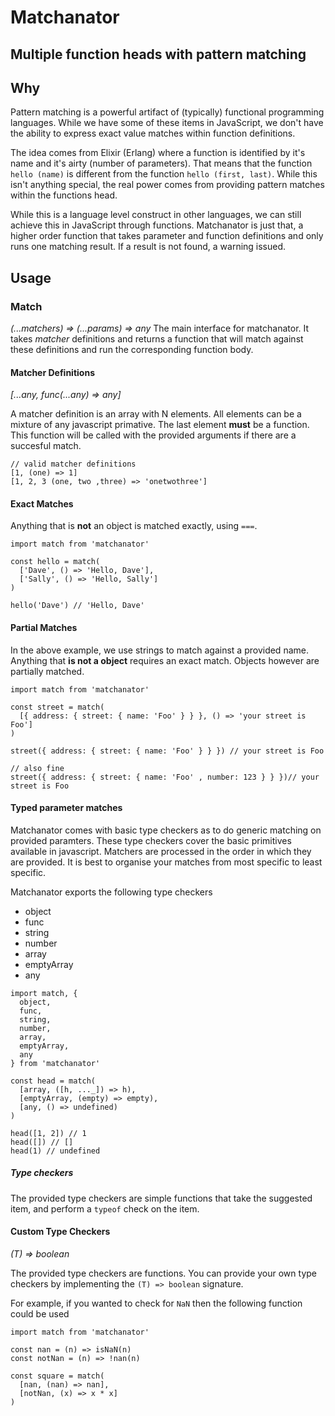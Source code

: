 # Matchanator

Multiple function heads with pattern matching
---

## Why

Pattern matching is a powerful artifact of (typically) functional programming languages. While we have some of these items in JavaScript, we don't have the ability to express exact value matches within function definitions.

The idea comes from Elixir (Erlang) where a function is identified by it's name and it's airty (number of parameters). That means that the function `hello (name)` is different from the function `hello (first, last)`. While this isn't anything special, the real power comes from providing pattern matches within the functions head.

While this is a language level construct in other languages, we can still achieve this in JavaScript through functions. Matchanator is just that, a higher order function that takes parameter and function definitions and only runs one matching result. If a result is not found, a warning issued.

## Usage

### Match
_(...matchers) => (...params) => any_
The main interface for matchanator. It takes _matcher_ definitions and returns a function that will match against these definitions and run the corresponding function body.


#### Matcher Definitions
_[...any, func(...any) => any]_

A matcher definition is an array with N elements. All elements can be a mixture of any javascript primative. The last element **must** be a function. This function will be called with the provided arguments if there are a succesful match.

```
// valid matcher definitions
[1, (one) => 1]
[1, 2, 3 (one, two ,three) => 'onetwothree']
```

#### Exact Matches

Anything that is **not** an object is matched exactly, using `===`.

```
import match from 'matchanator'

const hello = match(
  ['Dave', () => 'Hello, Dave'],
  ['Sally', () => 'Hello, Sally']
)

hello('Dave') // 'Hello, Dave'
```

#### Partial Matches

In the above example, we use strings to match against a provided name. Anything that **is not a object** requires an exact match. Objects however are partially matched.

```
import match from 'matchanator'

const street = match(
  [{ address: { street: { name: 'Foo' } } }, () => 'your street is Foo']
)

street({ address: { street: { name: 'Foo' } } }) // your street is Foo

// also fine
street({ address: { street: { name: 'Foo' , number: 123 } } })// your street is Foo
```

#### Typed parameter matches

Matchanator comes with basic type checkers as to do generic matching on provided paramters. These type checkers cover the basic primitives available in javascript.
Matchers are processed in the order in which they are provided. It is best to organise your matches from most specific to least specific.

Matchanator exports the following type checkers
 * object
 * func
 * string
 * number
 * array
 * emptyArray
 * any

```
import match, {
  object,
  func,
  string,
  number,
  array,
  emptyArray,
  any
} from 'matchanator'

const head = match(
  [array, ([h, ..._]) => h),
  [emptyArray, (empty) => empty),
  [any, () => undefined)
)

head([1, 2]) // 1
head([]) // []
head(1) // undefined
```
##### Type checkers

The provided type checkers are simple functions that take the suggested item, and perform a `typeof` check on the item.

#### Custom Type Checkers
_(T) => boolean_

The provided type checkers are functions. You can provide your own type checkers by implementing the `(T) => boolean` signature.

For example, if you wanted to check for `NaN` then the following function could be used

```
import match from 'matchanator'

const nan = (n) => isNaN(n)
const notNan = (n) => !nan(n)

const square = match(
  [nan, (nan) => nan],
  [notNan, (x) => x * x]
)
```